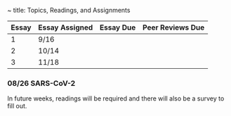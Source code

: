 ~ title: Topics, Readings, and Assignments


| Essay | Essay Assigned  | Essay Due         | Peer Reviews Due |
|-------|-----------------|-------------------|------------------|
| 1     |       9/16      |               |              |
| 2     |      10/14       |                |                  |
| 3     |       11/18      |               |                  |


### 08/26 SARS-CoV-2

In future weeks, readings will be required and there will also be a survey to fill out. 

<!-- ### 09/2 Free Speech 

### Privacy 

### Megan Phelps-Roper 

### Government Censorship and Surveillance --> 
